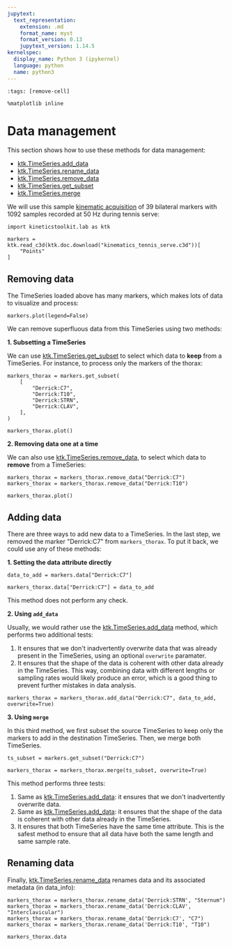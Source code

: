 ```yaml
---
jupytext:
  text_representation:
    extension: .md
    format_name: myst
    format_version: 0.13
    jupytext_version: 1.14.5
kernelspec:
  display_name: Python 3 (ipykernel)
  language: python
  name: python3
---
```


```{code-cell} ipython3
:tags: [remove-cell]

%matplotlib inline
```

# Data management

This section shows how to use these methods for data management:

- [ktk.TimeSeries.add_data](api/ktk.TimeSeries.add_data.rst)
- [ktk.TimeSeries.rename_data](api/ktk.TimeSeries.rename_data.rst)
- [ktk.TimeSeries.remove_data](api/ktk.TimeSeries.remove_data.rst)
- [ktk.TimeSeries.get_subset](api/ktk.TimeSeries.get_subset.rst)
- [ktk.TimeSeries.merge](api/ktk.TimeSeries.merge.rst)

We will use this sample [kinematic acquisition](dataset_kinematics_tennis_serve.md) of 39 bilateral markers with 1092 samples recorded at 50 Hz during tennis serve:

```{code-cell} ipython3
import kineticstoolkit.lab as ktk

markers = ktk.read_c3d(ktk.doc.download("kinematics_tennis_serve.c3d"))[
    "Points"
]
```

## Removing data

The TimeSeries loaded above has many markers, which makes lots of data to visualize and process:

```{code-cell} ipython3
markers.plot(legend=False)
```

We can remove superfluous data from this TimeSeries using two methods:

**1. Subsetting a TimeSeries**

We can use [ktk.TimeSeries.get_subset](api/ktk.TimeSeries.get_subset.rst) to select which data to **keep** from a TimeSeries. For instance, to process only the markers of the thorax:

```{code-cell} ipython3
markers_thorax = markers.get_subset(
    [
        "Derrick:C7",
        "Derrick:T10",
        "Derrick:STRN",
        "Derrick:CLAV",
    ],
)

markers_thorax.plot()
```

**2. Removing data one at a time**

We can also use [ktk.TimeSeries.remove_data](api/ktk.TimeSeries.remove_data.rst), to select which data to **remove** from a TimeSeries:

```{code-cell} ipython3
markers_thorax = markers_thorax.remove_data("Derrick:C7")
markers_thorax = markers_thorax.remove_data("Derrick:T10")

markers_thorax.plot()
```

## Adding data

There are three ways to add new data to a TimeSeries. In the last step, we removed the marker "Derrick:C7" from `markers_thorax`. To put it back, we could use any of these methods:

**1. Setting the data attribute directly**

```{code-cell} ipython3
data_to_add = markers.data["Derrick:C7"]

markers_thorax.data["Derrick:C7"] = data_to_add
```

This method does not perform any check.

**2. Using `add_data`**

Usually, we would rather use the [ktk.TimeSeries.add_data](api/ktk.TimeSeries.add_data.rst) method, which performs two additional tests:

1. It ensures that we don't inadvertently overwrite data that was already present in the TimeSeries, using an optional `overwrite` paramater.
2. It ensures that the shape of the data is coherent with other data already in the TimeSeries. This way, combining data with different lengths or sampling rates would likely produce an error, which is a good thing to prevent further mistakes in data analysis.

```{code-cell} ipython3
markers_thorax = markers_thorax.add_data("Derrick:C7", data_to_add, overwrite=True)
```

**3. Using `merge`**

In this third method, we first subset the source TimeSeries to keep only the markers to add in the destination TimeSeries. Then, we merge both TimeSeries.

```{code-cell} ipython3
ts_subset = markers.get_subset("Derrick:C7")

markers_thorax = markers_thorax.merge(ts_subset, overwrite=True)
```

This method performs three tests:

1. Same as [ktk.TimeSeries.add_data](api/ktk.TimeSeries.add_data.rst): it ensures that we don't inadvertently overwrite data.
2. Same as [ktk.TimeSeries.add_data](api/ktk.TimeSeries.add_data.rst): it ensures that the shape of the data is coherent with other data already in the TimeSeries.
3. It ensures that both TimeSeries have the same time attribute. This is the safest method to ensure that all data have both the same length and same sample rate.

## Renaming data

Finally, [ktk.TimeSeries.rename_data](api/ktk.TimeSeries.rename_data.rst) renames data and its associated metadata (in data_info):

```{code-cell} ipython3
markers_thorax = markers_thorax.rename_data('Derrick:STRN', "Sternum")
markers_thorax = markers_thorax.rename_data('Derrick:CLAV', "Interclavicular")
markers_thorax = markers_thorax.rename_data('Derrick:C7', "C7")
markers_thorax = markers_thorax.rename_data('Derrick:T10', "T10")

markers_thorax.data
```
